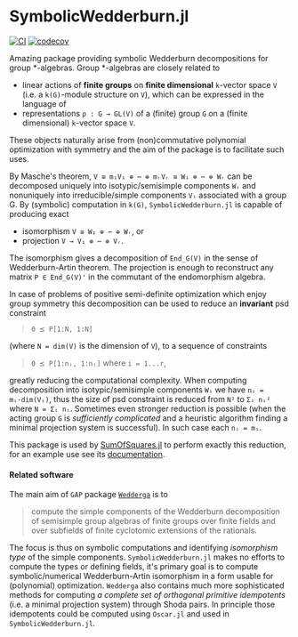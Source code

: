 # SymbolicWedderburn.jl
[![CI](https://github.com/kalmarek/SymbolicWedderburn.jl/workflows/CI/badge.svg?branch=master)](https://github.com/kalmarek/SymbolicWedderburn.jl/actions)
[![codecov](https://codecov.io/gh/kalmarek/SymbolicWedderburn.jl/branch/master/graph/badge.svg)](https://codecov.io/gh/kalmarek/SymbolicWedderburn.jl)

Amazing package providing symbolic Wedderburn decompositions for group *-algebras.
Group *-algebras are closely related to
* linear actions of **finite groups** on **finite dimensional** `k`-vector space `V` (i.e. a `k(G)`-module structure on `V`), which can be expressed in the language of
* representations `ρ : G → GL(V)` of a (finite) group `G` on a (finite dimensional) `k`-vector space `V`.

These objects naturally arise from (non)commutative polynomial optimization with symmetry and the aim of the package is to facilitate such uses.

By Masche's theorem, `V ≅ m₁V₁ ⊕ ⋯ ⊕ mᵣVᵣ ≅ W₁ ⊕ ⋯ ⊕ Wᵣ` can be decomposed uniquely into isotypic/semisimple components `Wᵢ` and nonuniquely into irreducible/simple components `Vᵢ` associated with a group G. By (symbolic) computation in `k(G)`, `SymbolicWedderburn.jl` is capable of producing exact
* isomorphism `V ≅ W₁ ⊕ ⋯ ⊕ Wᵣ`, or
* projection `V → V₁ ⊕ ⋯ ⊕ Vᵣ`.

The isomorphism gives a decomposition of `End_G(V)` in the sense of Wedderburn-Artin theorem. The projection is enough to reconstruct any matrix `P ∈ End_G(V)'` in the commutant of the endomorphism algebra.

In case of problems of positive semi-definite optimization which enjoy group symmetry this decomposition can be used to reduce an **invariant** psd constraint

> `0 ⪯ P[1:N, 1:N]`

(where `N = dim(V)` is the dimension of `V`), to a sequence of constraints
> `0 ⪯ P[1:nᵢ, 1:nᵢ]` where `i = 1...r`,

greatly reducing the computational complexity.
When computing decomposition into isotypic/semisimple components `Wᵢ` we have `nᵢ = mᵢ·dim(Vᵢ)`,
thus the size of psd constraint is reduced from `N²` to `Σᵢ nᵢ²` where `N = Σᵢ nᵢ`.
Sometimes even stronger reduction is possible (when the acting group `G` is _sufficiently complicated_ and a heuristic algorithm finding a minimal projection system is successful).
In such case each `nᵢ = mᵢ`.


This package is used by [SumOfSquares.jl](https://github.com/jump-dev/SumOfSquares.jl) to perform exactly this reduction, for an example use see its [documentation](https://jump.dev/SumOfSquares.jl/latest/generated/Symmetry/dihedral_symmetry_of_the_robinson_form/).

#### Related software
The main aim of `GAP` package [`Wedderga`](https://www.gap-system.org/Manuals/pkg/wedderga/doc/chap0.html) is to

> compute the simple components of the Wedderburn decomposition of semisimple group algebras of finite groups over finite fields and over subfields of finite cyclotomic extensions of the rationals.

The focus is thus on symbolic computations and identifying _isomorphism type_ of the simple components.
`SymbolicWedderburn.jl` makes no efforts to compute the types or defining fields,
it's primary goal is to compute symbolic/numerical Wedderburn-Artin isomorphism in a form usable for (polynomial) optimization. `Wedderga` also contains much more sophisticated methods for computing _a complete set of orthogonal primitive idempotents_ (i.e. a minimal projection system) through Shoda pairs.
In principle those idempotents could be computed using `Oscar.jl` and used in `SymbolicWedderburn.jl`.
